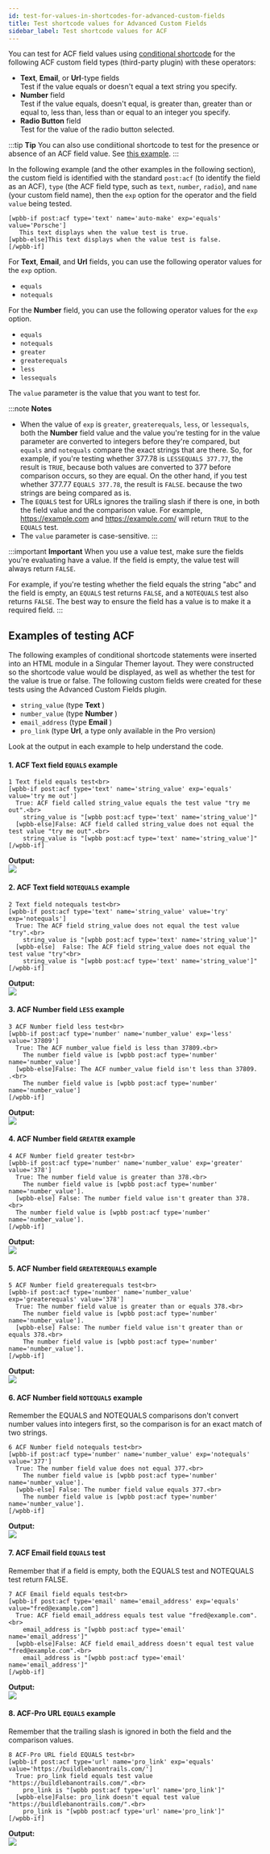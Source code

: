```yaml
---
id: test-for-values-in-shortcodes-for-advanced-custom-fields
title: Test shortcode values for Advanced Custom Fields
sidebar_label: Test shortcode values for ACF
---
```


You can test for ACF field values using [conditional shortcode](/beaver-themer/field-connections/conditional-shortcodes-for-field-connections-overview-themer.md) for the following ACF custom field types (third-party plugin) with these operators:

  * **Text**, **Email**, or **Url**-type fields  
  Test if the value equals or doesn't equal a text string you specify.
  * **Number** field  
  Test if the value equals, doesn't equal, is greater than, greater than or equal to, less than, less than or equal to an integer you specify.
  * **Radio Button** field  
  Test for the value of the radio button selected.

:::tip **Tip**
You can also use condiitional shortcode to test for the presence or absence of an ACF field value. See [this example](/beaver-themer/field-connections/use-conditional-shortcode-to-test-for-presence-of-content-themer.md/#example-1-label-for-custom-field).
:::

In the following example (and the other examples in the following section), the custom field is identified with the standard `post:acf` (to identify the field as an ACF), `type` (the ACF field type, such as `text`, `number`, `radio`), and `name` (your custom field name), then the `exp` option for the operator and the field `value` being tested.

```markup
[wpbb-if post:acf type='text' name='auto-make' exp='equals' value='Porsche']
   This text displays when the value test is true.
[wpbb-else]This text displays when the value test is false.
[/wpbb-if]
```

For **Text**, **Email**, and **Url** fields, you can use the following operator values for the `exp` option.

  * `equals`
  * `notequals`

For the **Number** field, you can use the following operator values for the `exp` option.

  * `equals`
  * `notequals`
  * `greater`
  * `greaterequals`
  * `less`
  * `lessequals`

The `value` parameter is the value that you want to test for.

:::note **Notes**

  * When the value of `exp` is `greater`, `greaterequals`, `less`, or `lessequals`, both the **Number** field value and the value you're testing for in the value parameter are converted to integers before they're compared, but `equals` and `notequals` compare the exact strings that are there. So, for example, if you're testing whether 377.78 is `LESSEQUALS 377.77`, the result is `TRUE`, because both values are converted to 377 before comparison occurs, so they are equal. On the other hand, if you test whether 377.77 `EQUALS 377.78`, the result is `FALSE`. because the two strings are being compared as is.
  * The `EQUALS` test for URLs ignores the trailing slash if there is one, in both the field value and the comparison value. For example, <https://example.com> and <https://example.com/> will return `TRUE` to the `EQUALS` test.
  * The `value` parameter is case-sensitive.
:::

:::important **Important**
When you use a value test, make sure the fields you're evaluating have a value. If the field is empty, the value test will always return `FALSE`.

For example, if you're testing whether the field equals the string "abc" and the field is empty, an `EQUALS` test returns `FALSE`, and a `NOTEQUALS` test also returns `FALSE`. The best way to ensure the field has a value is to make it a required field.
:::

## Examples of testing ACF

The following examples of conditional shortcode statements were inserted into an HTML module in a Singular Themer layout. They were constructed so the shortcode value would be displayed, as well as whether the test for the value is true or false. The following custom fields were created for these tests using the Advanced Custom Fields plugin.

  * `string_value` (type **Text** )
  * `number_value` (type **Number** )
  * `email_address` (type **Email** )
  * `pro_link` (type **Url**, a type only available in the Pro version)

Look at the output in each example to help understand the code.

#### 1. ACF Text field `EQUALS` example

```markup
1 Text field equals test<br>
[wpbb-if post:acf type='text' name='string_value' exp='equals' value='try me out']
  True: ACF field called string_value equals the test value "try me out".<br>
    string_value is "[wpbb post:acf type='text' name='string_value']"
  [wpbb-else]False: ACF field called string_value does not equal the test value "try me out".<br>
    string_value is "[wpbb post:acf type='text' name='string_value']"
[/wpbb-if]
```

**Output:**  
![](/img/test-for-values-in-shortcodes-for-advanced-custom-fields-5e2f649d.png)

#### 2. ACF Text field `NOTEQUALS` example

```markup
2 Text field notequals test<br>
[wpbb-if post:acf type='text' name='string_value' value='try' exp='notequals']
  True: The ACF field string_value does not equal the test value "try".<br>
    string_value is "[wpbb post:acf type='text' name='string_value']"
  [wpbb-else]  False: The ACF field string_value does not equal the test value "try"<br>
    string_value is "[wpbb post:acf type='text' name='string_value']"
[/wpbb-if]
```

**Output:**  
![](/img/test-for-values-in-shortcodes-for-advanced-custom-fields-9b365dce.png)

#### 3. ACF Number field `LESS` example

```markup
3 ACF Number field less test<br>
[wpbb-if post:acf type='number' name='number_value' exp='less' value='37809']
  True: The ACF number_value field is less than 37809.<br>
    The number field value is [wpbb post:acf type='number' name='number_value']
  [wpbb-else]False: The ACF number_value field isn't less than 37809. .<br>
    The number field value is [wpbb post:acf type='number' name='number_value']
[/wpbb-if]
```

**Output:**  
![](/img/test-for-values-in-shortcodes-for-advanced-custom-fields-bff48ed9.png)

#### 4. ACF Number field `GREATER` example

```markup
4 ACF Number field greater test<br>
[wpbb-if post:acf type='number' name='number_value' exp='greater' value='378']
  True: The number field value is greater than 378.<br>
    The number field value is [wpbb post:acf type='number' name='number_value'].
  [wpbb-else] False: The number field value isn't greater than 378.<br>
  The number field value is [wpbb post:acf type='number' name='number_value'].
[/wpbb-if]
```

**Output:**  
![](/img/test-for-values-in-shortcodes-for-advanced-custom-fields-f3a96f44.png)

#### 5. ACF Number field `GREATEREQUALS` example

```markup
5 ACF Number field greaterequals test<br>
[wpbb-if post:acf type='number' name='number_value' exp='greaterequals' value='378']
  True: The number field value is greater than or equals 378.<br>
    The number field value is [wpbb post:acf type='number' name='number_value'].
  [wpbb-else] False: The number field value isn't greater than or equals 378.<br>
    The number field value is [wpbb post:acf type='number' name='number_value'].
[/wpbb-if]
```

**Output:**  
![](/img/test-for-values-in-shortcodes-for-advanced-custom-fields-8958cb1a.png)

#### 6. ACF Number field `NOTEQUALS` example

Remember the EQUALS and NOTEQUALS comparisons don't convert number values into integers first, so the comparison is for an exact match of two strings.

```markup
6 ACF Number field notequals test<br>
[wpbb-if post:acf type='number' name='number_value' exp='notequals' value='377']
  True: The number field value does not equal 377.<br>
    The number field value is [wpbb post:acf type='number' name='number_value'].
  [wpbb-else] False: The number field value equals 377.<br>
    The number field value is [wpbb post:acf type='number' name='number_value'].
[/wpbb-if]
```

**Output:**  
![](/img/test-for-values-in-shortcodes-for-advanced-custom-fields-e99911d9.png)

#### 7. ACF Email field `EQUALS` test

Remember that if a field is empty, both the EQUALS test and NOTEQUALS test return FALSE.

```markup
7 ACF Email field equals test<br>
[wpbb-if post:acf type='email' name='email_address' exp='equals' value="fred@example.com"]
  True: ACF field email_address equals test value "fred@example.com".<br>
    email_address is "[wpbb post:acf type='email' name='email_address']"
  [wpbb-else]False: ACF field email_address doesn't equal test value "fred@example.com".<br>
    email_address is "[wpbb post:acf type='email' name='email_address']"
[/wpbb-if]
```

**Output:**  
![](/img/test-for-values-in-shortcodes-for-advanced-custom-fields-f85ba7ba.png)

#### 8. ACF-Pro URL `EQUALS` example

Remember that the trailing slash is ignored in both the field and the comparison values.

```markup
8 ACF-Pro URL field EQUALS test<br>
[wpbb-if post:acf type='url' name='pro_link' exp='equals' value='https://buildlebanontrails.com/']
  True: pro_link field equals test value "https://buildlebanontrails.com/".<br>
    pro_link is "[wpbb post:acf type='url' name='pro_link']"
  [wpbb-else]False: pro_link doesn't equal test value "https://buildlebanontrails.com/".<br>
    pro_link is "[wpbb post:acf type='url' name='pro_link']"
[/wpbb-if]
```

**Output:**  
![](/img/test-for-values-in-shortcodes-for-advanced-custom-fields-19cf9f2a.png)
